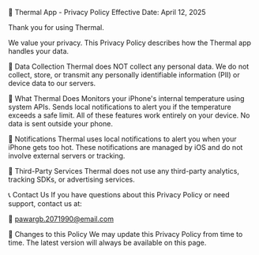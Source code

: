 📄 Thermal App - Privacy Policy
Effective Date: April 12, 2025

Thank you for using Thermal.

We value your privacy. This Privacy Policy describes how the Thermal app handles your data.

🔐 Data Collection
Thermal does NOT collect any personal data.
We do not collect, store, or transmit any personally identifiable information (PII) or device data to our servers.

📱 What Thermal Does
Monitors your iPhone's internal temperature using system APIs.
Sends local notifications to alert you if the temperature exceeds a safe limit.
All of these features work entirely on your device. No data is sent outside your phone.

🔔 Notifications
Thermal uses local notifications to alert you when your iPhone gets too hot.
These notifications are managed by iOS and do not involve external servers or tracking.

🧰 Third-Party Services
Thermal does not use any third-party analytics, tracking SDKs, or advertising services.

📞 Contact Us
If you have questions about this Privacy Policy or need support, contact us at:

📧 pawargb.2071990@email.com

🔁 Changes to this Policy
We may update this Privacy Policy from time to time. The latest version will always be available on this page.
